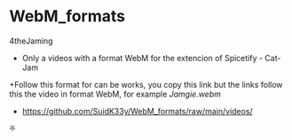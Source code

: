 # WebM_formats
4theJaming

- Only a videos with a format WebM for the extencion of Spicetify - Cat-Jam

+Follow this format for can be works, you copy this link but the links follow this the video in format WebM, for example *Jamgie.webm*
+ https://github.com/SuidK33y/WebM_formats/raw/main/videos/

⛧
